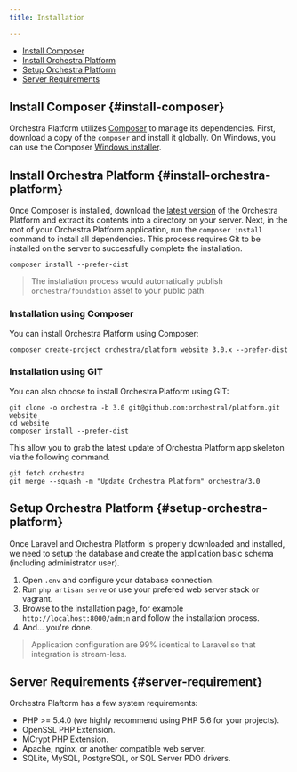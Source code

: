```yaml
---
title: Installation

---
```


* [Install Composer](#install-composer)
* [Install Orchestra Platform](#install-orchestra-platform)
* [Setup Orchestra Platform](#setup-orchestra-platform)
* [Server Requirements](#server-requirement)

## Install Composer {#install-composer}

Orchestra Platform utilizes [Composer](http://getcomposer.org/) to manage its dependencies. First, download a copy of the `composer` and install it globally. On Windows, you can use the Composer [Windows installer](https://getcomposer.org/Composer-Setup.exe).

## Install Orchestra Platform {#install-orchestra-platform}

Once Composer is installed, download the [latest version](https://github.com/orchestral/platform/archive/3.0.zip) of the Orchestra Platform and extract its contents into a directory on your server. Next, in the root of your Orchestra Platform application, run the `composer install` command to install all dependencies. This process requires Git to be installed on the server to successfully complete the installation.

	composer install --prefer-dist

> The installation process would automatically publish `orchestra/foundation` asset to your public path.

### Installation using Composer

You can install Orchestra Platform using Composer:

	composer create-project orchestra/platform website 3.0.x --prefer-dist

### Installation using GIT

You can also choose to install Orchestra Platform using GIT:

	git clone -o orchestra -b 3.0 git@github.com:orchestral/platform.git website
	cd website
    composer install --prefer-dist

This allow you to grab the latest update of Orchestra Platform app skeleton via the following command.

	git fetch orchestra
	git merge --squash -m "Update Orchestra Platform" orchestra/3.0

## Setup Orchestra Platform {#setup-orchestra-platform}

Once Laravel and Orchestra Platform is properly downloaded and installed, we need to setup the database and create the application basic schema (including administrator user).

1. Open `.env` and configure your database connection.
2. Run `php artisan serve` or use your prefered web server stack or vagrant.
3. Browse to the installation page, for example `http://localhost:8000/admin` and follow the installation process.
4. And... you're done.

> Application configuration are 99% identical to Laravel so that integration is stream-less.

## Server Requirements {#server-requirement}

Orchestra Plaftorm has a few system requirements:

* PHP >= 5.4.0 (we highly recommend using PHP 5.6 for your projects).
* OpenSSL PHP Extension.
* MCrypt PHP Extension.
* Apache, nginx, or another compatible web server.
* SQLite, MySQL, PostgreSQL, or SQL Server PDO drivers.
